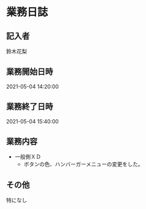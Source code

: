 # 業務日誌

## 記入者

鈴木花梨

## 業務開始日時

2021-05-04 14:20:00

## 業務終了日時

2021-05-04 15:40:00

## 業務内容

- 一般側ＸＤ
	- ボタンの色、ハンバーガーメニューの変更をした。

## その他

特になし